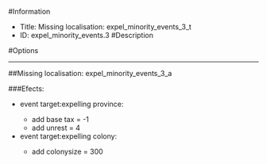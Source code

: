 #Information
 - Title: Missing localisation: expel_minority_events_3_t
 - ID: expel_minority_events.3
#Description

#Options

___
##Missing localisation: expel_minority_events_3_a

###Efects:<ul><li>event target:expelling province:</li><ul><li>add base tax = -1</li><li>add unrest = 4</li></ul><li>event target:expelling colony:</li><ul><li>add colonysize = 300</li></ul></ul>
